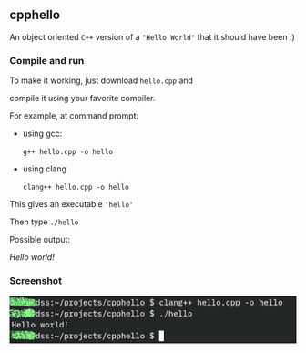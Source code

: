 ## cpphello
An object oriented `C++` version of a `"Hello World"`
that it should have been :)

### Compile and run
To make it working, just download `hello.cpp` and

compile it using your favorite compiler.

For example, at command prompt:
- using gcc:

    `g++ hello.cpp -o hello`

- using clang

    `clang++ hello.cpp -o hello`

This gives an executable `'hello'`

Then type `./hello`

Possible output:

_Hello world!_

### Screenshot
![](p01.png)

